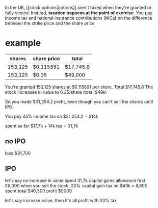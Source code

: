 In the UK, [[stock options|options]] aren't taxed when they're granted or fully vested. Instead, **taxation happens at the point of exercise**. 
You pay income tax and national insurance contributions (NICs) on the difference between the strike price and the share price

# example

| shares  | share price | total     |
| ------- | ----------- | --------- |
| 153,125 | $0.115891   | $17,745.8 |
| 153,125 | $0.35       | $49,000   |

You're granted 153,125 shares at $0.115891 per share. Total $17,745.8
The stock increases in value to 0.35/share (total $49k)

So you made $31,254.2 profit, even though you can't sell the shares until IPO.

You pay 45% income tax on $31,254.2 = $14k

spent so far $17,7k + 14k tax = 31,7k
## no IPO
loss $31,700
## IPO
let's say no increase in value
spent  31,7k
capital gains allowance first £6,000
when you sell the stock, 20% capital gain tax on $43k = 8,600
spent total  $40,300
profit $9000

let's say increase value, then it's all profit with 20% tax

